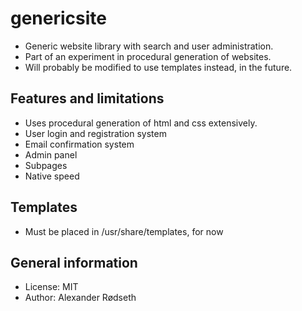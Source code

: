 genericsite
===========

* Generic website library with search and user administration.
* Part of an experiment in procedural generation of websites.
* Will probably be modified to use templates instead, in the future.


Features and limitations
------------------------

* Uses procedural generation of html and css extensively.
* User login and registration system
* Email confirmation system
* Admin panel
* Subpages
* Native speed


Templates
---------

* Must be placed in /usr/share/templates, for now


General information
-------------------

* License: MIT
* Author: Alexander Rødseth
